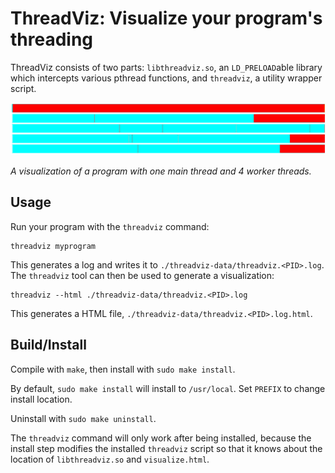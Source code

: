 # ThreadViz: Visualize your program's threading

ThreadViz consists of two parts: `libthreadviz.so`, an `LD_PRELOAD`able library
which intercepts various pthread functions, and `threadviz`, a utility wrapper
script.

![](https://raw.githubusercontent.com/mortie/threadviz/master/threadviz.jpg)

_A visualization of a program with one main thread and 4 worker threads._

## Usage

Run your program with the `threadviz` command:

	threadviz myprogram

This generates a log and writes it to `./threadviz-data/threadviz.<PID>.log`.
The `threadviz` tool can then be used to generate a visualization:

	threadviz --html ./threadviz-data/threadviz.<PID>.log

This generates a HTML file, `./threadviz-data/threadviz.<PID>.log.html`.

## Build/Install

Compile with `make`, then install with `sudo make install`.

By default, `sudo make install` will install to `/usr/local`. Set `PREFIX`
to change install location.

Uninstall with `sudo make uninstall`.

The `threadviz` command will only work after being installed, because the install
step modifies the installed `threadviz` script so that it knows about the location
of `libthreadviz.so` and `visualize.html`.
